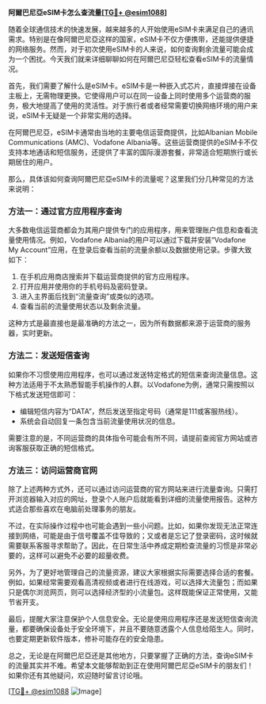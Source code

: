 **阿爾巴尼亞eSIM卡怎么查流量[[TG💪+ @esim1088](https://t.me/s/esim1088)]**

随着全球通信技术的快速发展，越来越多的人开始使用eSIM卡来满足自己的通讯需求。特别是在像阿爾巴尼亞这样的国家，eSIM卡不仅方便携带，还能提供便捷的网络服务。然而，对于初次使用eSIM卡的人来说，如何查询剩余流量可能会成为一个困扰。今天我们就来详细聊聊如何在阿爾巴尼亞轻松查看eSIM卡的流量情况。

首先，我们需要了解什么是eSIM卡。eSIM卡是一种嵌入式芯片，直接焊接在设备主板上，无需物理更换。它使得用户可以在同一设备上同时使用多个运营商的服务，极大地提高了使用的灵活性。对于旅行者或者经常需要切换网络环境的用户来说，eSIM卡无疑是一个非常实用的选择。

在阿爾巴尼亞，eSIM卡通常由当地的主要电信运营商提供，比如Albanian Mobile Communications (AMC)、Vodafone Albania等。这些运营商提供的eSIM卡不仅支持本地通话和短信服务，还提供了丰富的国际漫游套餐，非常适合短期旅行或长期居住的用户。

那么，具体该如何查询阿爾巴尼亞eSIM卡的流量呢？这里我们分几种常见的方法来说明：

### 方法一：通过官方应用程序查询

大多数电信运营商都会为其用户提供专门的应用程序，用来管理账户信息和查看流量使用情况。例如，Vodafone Albania的用户可以通过下载并安装“Vodafone My Account”应用，在登录后查看当前的流量余额以及数据使用记录。步骤大致如下：

1. 在手机应用商店搜索并下载运营商提供的官方应用程序。
2. 打开应用并使用你的手机号码及密码登录。
3. 进入主界面后找到“流量查询”或类似的选项。
4. 查看当前的流量使用状态以及剩余流量。

这种方式是最直接也是最准确的方法之一，因为所有数据都来源于运营商的服务器，实时更新。

### 方法二：发送短信查询

如果你不习惯使用应用程序，也可以通过发送特定格式的短信来查询流量信息。这种方法适用于不太熟悉智能手机操作的人群。以Vodafone为例，通常只需按照以下格式发送短信即可：

- 编辑短信内容为“DATA”，然后发送至指定号码（通常是111或客服热线）。
- 系统会自动回复一条包含当前流量使用状况的信息。

需要注意的是，不同运营商的具体指令可能会有所不同，请提前查阅官方网站或咨询客服获取正确的短信格式。

### 方法三：访问运营商官网

除了上述两种方式外，还可以通过访问运营商的官方网站来进行流量查询。只需打开浏览器输入对应的网址，登录个人账户后就能看到详细的流量使用报告。这种方式适合那些喜欢在电脑前处理事务的朋友。

不过，在实际操作过程中也可能会遇到一些小问题。比如，如果你发现无法正常连接到网络，可能是由于信号覆盖不佳导致的；又或者是忘记了登录密码，这时候就需要联系客服寻求帮助了。因此，在日常生活中养成定期检查流量的习惯是非常必要的，这样可以避免不必要的超量收费。

另外，为了更好地管理自己的流量资源，建议大家根据实际需要选择合适的套餐。例如，如果经常需要观看高清视频或者进行在线游戏，可以选择大流量包；而如果只是偶尔浏览网页，则可以选择经济型的小流量包。这样既能保证正常使用，又能节省开支。

最后，提醒大家注意保护个人信息安全。无论是使用应用程序还是发送短信查询流量，都要确保设备处于安全环境下，并且不要随意透露个人信息给陌生人。同时，也要定期更新软件版本，修补可能存在的安全隐患。

总之，无论是在阿爾巴尼亞还是其他地方，只要掌握了正确的方法，查询eSIM卡的流量其实并不难。希望本文能够帮助到正在使用阿爾巴尼亞eSIM卡的朋友们！如果你还有其他疑问，欢迎随时留言讨论哦。

[[TG💪+ @esim1088](https://t.me/s/esim1088) ![Image](https://i.postimg.cc/4NQfJmqS/Snipaste-2025-05-13-00-14-12.png)]